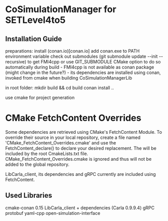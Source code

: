 # CoSimulationManager for SETLevel4to5

## Installation Guide

preparations:
install (conan.io)[conan.io]
add conan.exe to PATH environment variable
check out submodules (git submodule update --init --recursive) to get FMI4cpp or use GIT_SUBMODULE CMake option to do so automatically during build
	- FMI4cpp is not available as conan package (might change in the future?)
	- its dependencies are installed using conan, invoked from cmake when building CoSimulationManagerLib

in root folder:
mkdir build && cd build
conan install ..


use cmake for project generation

# CMake FetchContent Overrides
Some dependencies are retrieved using CMake's FetchContent Module. To override their source in your local repository, create a file named 'CMake_FetchContent_Overrides.cmake' and use the FetchContent_declare() to declare your desired replacement. The will be included by the root CmakeLists.txt file. CMake_FetchContent_Overrides.cmake is ignored and thus will not be added to the global repository. 

LibCarla_client, its dependencies and gRPC currently are included using FetchContent.

## Used Libraries

cmake-conan 0.15
LibCarla_client + dependencies (Carla 0.9.9.4)
gRPC
protobuf
yaml-cpp
open-simulation-interface
